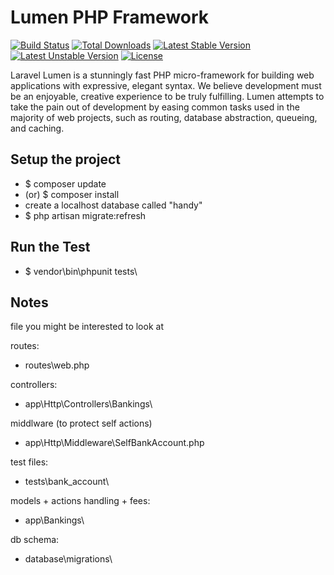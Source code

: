 # Lumen PHP Framework

[![Build Status](https://travis-ci.org/laravel/lumen-framework.svg)](https://travis-ci.org/laravel/lumen-framework)
[![Total Downloads](https://poser.pugx.org/laravel/lumen-framework/d/total.svg)](https://packagist.org/packages/laravel/lumen-framework)
[![Latest Stable Version](https://poser.pugx.org/laravel/lumen-framework/v/stable.svg)](https://packagist.org/packages/laravel/lumen-framework)
[![Latest Unstable Version](https://poser.pugx.org/laravel/lumen-framework/v/unstable.svg)](https://packagist.org/packages/laravel/lumen-framework)
[![License](https://poser.pugx.org/laravel/lumen-framework/license.svg)](https://packagist.org/packages/laravel/lumen-framework)

Laravel Lumen is a stunningly fast PHP micro-framework for building web applications with expressive, elegant syntax. We believe development must be an enjoyable, creative experience to be truly fulfilling. Lumen attempts to take the pain out of development by easing common tasks used in the majority of web projects, such as routing, database abstraction, queueing, and caching.

## Setup the project
- $ composer update
- (or) $ composer install
- create a localhost database called "handy"
- $ php artisan migrate:refresh

## Run the Test
- $ vendor\bin\phpunit tests\

## Notes
file you might be interested to look at

routes:
- routes\web.php


controllers:
- app\Http\Controllers\Bankings\


middlware (to protect self actions)
- app\Http\Middleware\SelfBankAccount.php
  

test files:
- tests\bank_account\


models + actions handling + fees:
- app\Bankings\


db schema:
- database\migrations\